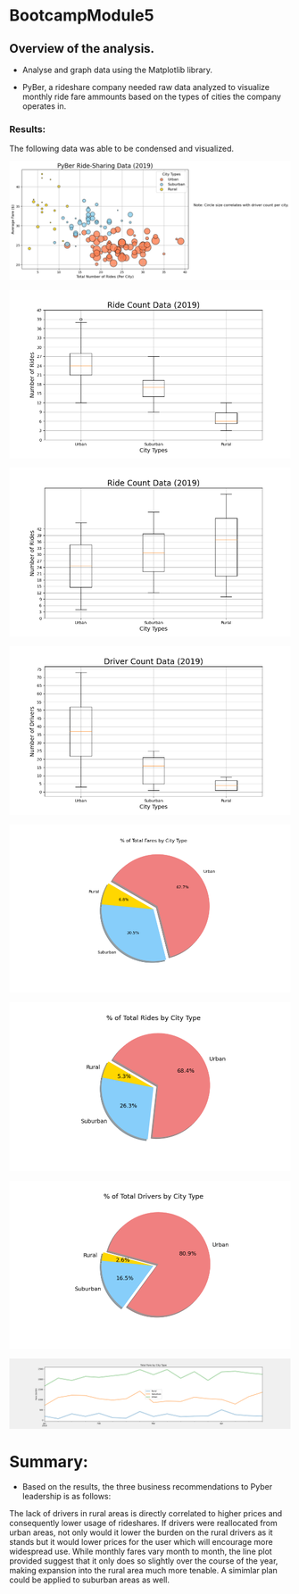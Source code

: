 # BootcampModule5


## Overview of the analysis.


-  Analyse and graph data using the Matplotlib library. 

-  PyBer, a rideshare company needed raw data analyzed to visualize monthly ride fare ammounts based on the types of cities the company operates in.

### Results:

The following data was able to be condensed and visualized.

![Analysis 1](https://github.com/LordNebbs/BootcampModule5/blob/696677a9f0d4e568fce7f0416ccc9a385efa5d96/analysis/fig1.1.png)

![Analysis 2](https://github.com/LordNebbs/BootcampModule5/blob/696677a9f0d4e568fce7f0416ccc9a385efa5d96/analysis/Fig2.png)

![analysis 3](https://github.com/LordNebbs/BootcampModule5/blob/696677a9f0d4e568fce7f0416ccc9a385efa5d96/analysis/Fig3.png)

![analysis 4](https://github.com/LordNebbs/BootcampModule5/blob/696677a9f0d4e568fce7f0416ccc9a385efa5d96/analysis/Fig4.png)

![analysis 5](https://github.com/LordNebbs/BootcampModule5/blob/696677a9f0d4e568fce7f0416ccc9a385efa5d96/analysis/Fig5.png)

![analysis 6](https://github.com/LordNebbs/BootcampModule5/blob/696677a9f0d4e568fce7f0416ccc9a385efa5d96/analysis/Fig6.png)

![analysis 7](https://github.com/LordNebbs/BootcampModule5/blob/696677a9f0d4e568fce7f0416ccc9a385efa5d96/analysis/Fig7.png)

![total summary](https://github.com/LordNebbs/BootcampModule5/blob/db9391a004669a2c72bb4fce254d852b3034280d/analysis/Pyber_fare_summary.png) 

# Summary:

-   Based on the results, the three business recommendations to Pyber leadership is as follows:

The lack of drivers in rural areas is directly correlated to higher prices and consequently lower usage of rideshares. If drivers were reallocated from urban areas, not only would it lower the burden on the rural drivers as it stands but it would lower prices for the user which will encourage more widespread use. While monthly fares vary month to month, the line plot provided suggest that it only does so slightly over the course of the year, making expansion into the rural area much more tenable. A simimlar plan could be applied to suburban areas as well. 





